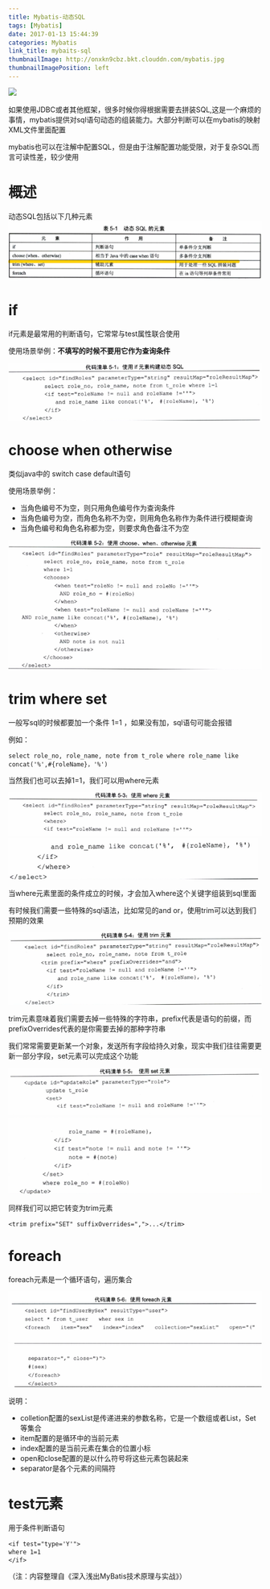 ```yaml
---
title: Mybatis-动态SQL
tags: [Mybatis]
date: 2017-01-13 15:44:39
categories: Mybatis
link_title: mybaits-sql
thumbnailImage: http://onxkn9cbz.bkt.clouddn.com/mybatis.jpg
thumbnailImagePosition: left
---
```

<!-- toc -->
<!-- more -->
![](http://onxkn9cbz.bkt.clouddn.com/mybatis.jpg)

如果使用JDBC或者其他框架，很多时候你得根据需要去拼装SQL,这是一个麻烦的事情，mybatis提供对sql语句动态的组装能力。大部分判断可以在mybatis的映射XML文件里面配置

mybatis也可以在注解中配置SQL，但是由于注解配置功能受限，对于复杂SQL而言可读性差，较少使用

# 概述
动态SQL包括以下几种元素
![](mybaits-sql/01.png)



# if
if元素是最常用的判断语句，它常常与test属性联合使用

使用场景举例：**不填写的时候不要用它作为查询条件**

![](mybaits-sql/02.png)

# choose when otherwise
类似java中的 switch case default语句

使用场景举例：
- 当角色编号不为空，则只用角色编号作为查询条件
- 当角色编号为空，而角色名称不为空，则用角色名称作为条件进行模糊查询
- 当角色编号和角色名称都为空，则要求角色备注不为空

![](mybaits-sql/03.png)

# trim where set
一般写sql的时候都要加一个条件 1=1 ，如果没有加，sql语句可能会报错

例如：
```
select role_no, role_name, note from t_role where role_name like concat('%',#{roleName}，'%')
```
当然我们也可以去掉1=1，我们可以用where元素

![](mybaits-sql/04.png)
![](mybaits-sql/05.png)

当where元素里面的条件成立的时候，才会加入where这个关键字组装到sql里面

有时候我们需要一些特殊的sql语法，比如常见的and or，使用trim可以达到我们预期的效果

![](mybaits-sql/06.png)

trim元素意味着我们需要去掉一些特殊的字符串，prefix代表是语句的前缀，而prefixOverrides代表的是你需要去掉的那种字符串

我们常常需要更新某一个对象，发送所有字段给持久对象，现实中我们往往需要更新一部分字段，set元素可以完成这个功能

![](mybaits-sql/07.png)
![](mybaits-sql/08.png)

同样我们可以把它转变为trim元素
```
<trim prefix="SET" suffixOverrides=",">...</trim>
```
# foreach
foreach元素是一个循环语句，遍历集合

![](mybaits-sql/09.png)
![](mybaits-sql/10.png)

说明：
- colletion配置的sexList是传递进来的参数名称，它是一个数组或者List，Set等集合
- item配置的是循环中的当前元素
- index配置的是当前元素在集合的位置小标
- open和close配置的是以什么符号将这些元素包装起来
- separator是各个元素的间隔符

# test元素
用于条件判断语句
```
<if test="type='Y'">
where 1=1
</if>
```

（注：内容整理自《深入浅出MyBatis技术原理与实战》）
